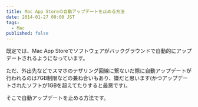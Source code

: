 ```yaml
---
title: Mac App Storeの自動アップデートを止める方法
date: 2014-01-27 09:00 JST
tags:
  - Mac
published: false
---
```


既定では、Mac App Storeでソフトウェアがバックグラウンドで自動的にアップデートされるようになっています。

ただ、外出先などでスマホのテザリング回線に繋ないだ際に自動アップデートが行われるのは7GB制限などの兼ね合いもあり、嫌だと思います(かつアップデートされたソフトが1GBを超えてたりすると最悪です)。

そこで自動アップデートを止める方法です。